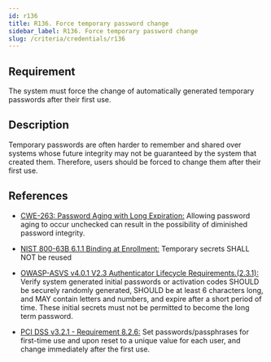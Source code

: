 ```yaml
---
id: r136
title: R136. Force temporary password change
sidebar_label: R136. Force temporary password change
slug: /criteria/credentials/r136
---
```


## Requirement

The system must force the change of automatically generated temporary passwords
after their first use.

## Description

Temporary passwords are often harder to remember and shared over systems whose
future integrity may not be guaranteed by the system that created them.
Therefore, users should be forced to change them after their first use.

## References

- [CWE-263: Password Aging with Long Expiration:](https://cwe.mitre.org/data/definitions/263.html)
Allowing password aging to occur unchecked can result in the possibility of
diminished password integrity.

- [NIST 800-63B 6.1.1 Binding at Enrollment:](https://pages.nist.gov/800-63-3/sp800-63b.html)
Temporary secrets SHALL NOT be reused

- [OWASP-ASVS v4.0.1 V2.3 Authenticator Lifecycle Requirements.(2.3.1):](https://owasp.org/www-project-application-security-verification-standard/)
Verify system generated initial passwords or activation codes SHOULD be
securely randomly generated, SHOULD be at least 6 characters long,
and MAY contain letters and numbers,
and expire after a short period of time.
These initial secrets must not be permitted to become the long term password.

- [PCI DSS v3.2.1 - Requirement 8.2.6:](https://www.pcisecuritystandards.org/documents/PCI_DSS_v3-2-1.pdf)
Set passwords/passphrases for first-time use and upon reset to a unique value
for each user,
and change immediately after the first use.

